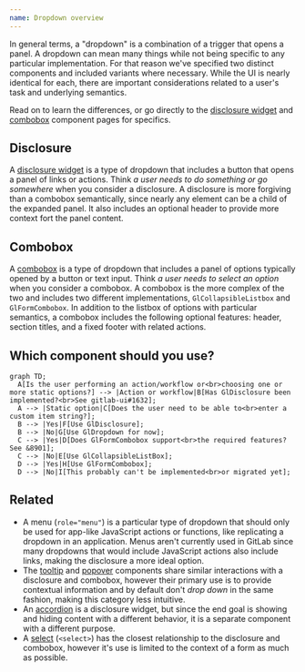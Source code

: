 ```yaml
---
name: Dropdown overview
---
```


In general terms, a "dropdown" is a combination of a trigger that opens a panel. A dropdown can mean many things while not being specific to any particular implementation. For that reason we've specified two distinct components and included variants where necessary. While the UI is nearly identical for each, there are important considerations related to a user's task and underlying semantics.

Read on to learn the differences, or go directly to the [disclosure widget](/components/dropdown-disclosure) and [combobox](/components/dropdown-combobox) component pages for specifics.

## Disclosure

A [disclosure widget](/components/dropdown-disclosure) is a type of dropdown that includes a button that opens a panel of links or actions. Think _a user needs to do something or go somewhere_ when you consider a disclosure. A disclosure is more forgiving than a combobox semantically, since nearly any element can be a child of the expanded panel. It also includes an optional header to provide more context fort the panel content.

## Combobox

A [combobox](/components/dropdown-combobox) is a type of dropdown that includes a panel of options typically opened by a button or text input. Think _a user needs to select an option_ when you consider a combobox. A combobox is the more complex of the two and includes two different implementations, `GlCollapsibleListbox` and `GlFormCombobox`. In addition to the listbox of options with particular semantics, a combobox includes the following optional features: header, section titles, and a fixed footer with related actions.

## Which component should you use?

```mermaid
graph TD;
  A[Is the user performing an action/workflow or<br>choosing one or more static options?] --> |Action or workflow|B[Has GlDisclosure been implemented?<br>See gitlab-ui#1632];
  A --> |Static option|C[Does the user need to be able to<br>enter a custom item string?];
  B --> |Yes|F[Use GlDisclosure];
  B --> |No|G[Use GlDropdown for now];
  C --> |Yes|D[Does GlFormCombobox support<br>the required features? See &8901];
  C --> |No|E[Use GlCollapsibleListBox];
  D --> |Yes|H[Use GlFormCombobox];
  D --> |No|I[This probably can't be implemented<br>or migrated yet];
```

## Related

- A menu (`role="menu"`) is a particular type of dropdown that should only be used for app-like JavaScript actions or functions, like replicating a dropdown in an application. Menus aren't currently used in GitLab since many dropdowns that would include JavaScript actions also include links, making the disclosure a more ideal option.
- The [tooltip](/components/tooltip) and [popover](/components/popover) components share similar interactions with a disclosure and combobox, however their primary use is to provide contextual information and by default don't _drop down_ in the same fashion, making this category less intuitive.
- An [accordion](/components/accordion) is a disclosure widget, but since the end goal is showing and hiding content with a different behavior, it is a separate component with a different purpose.
- A [select](/components/select) (`<select>`) has the closest relationship to the disclosure and combobox, however it's use is limited to the context of a form as much as possible.
